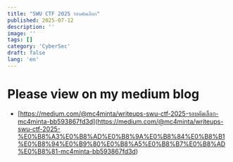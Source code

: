 ```yaml
---
title: "SWU CTF 2025 รอบคัดเลือก"
published: 2025-07-12
description: ''
image: ''
tags: []
category: 'CyberSec'
draft: false 
lang: 'en'
---
```


# Please view on my medium blog

- [https://medium.com/@mc4minta/writeups-swu-ctf-2025-รอบคัดเลือก-mc4minta-bb593867fd3d](<https://medium.com/@mc4minta/writeups-swu-ctf-2025-%E0%B8%A3%E0%B8%AD%E0%B8%9A%E0%B8%84%E0%B8%B1%E0%B8%94%E0%B9%80%E0%B8%A5%E0%B8%B7%E0%B8%AD%E0%B8%81-mc4minta-bb593867fd3d>)
